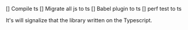[] Compile ts
[] Migrate all js to ts
[] Babel plugin to ts
[] perf test to ts

It's will signalize that the library written on the Typescript.
